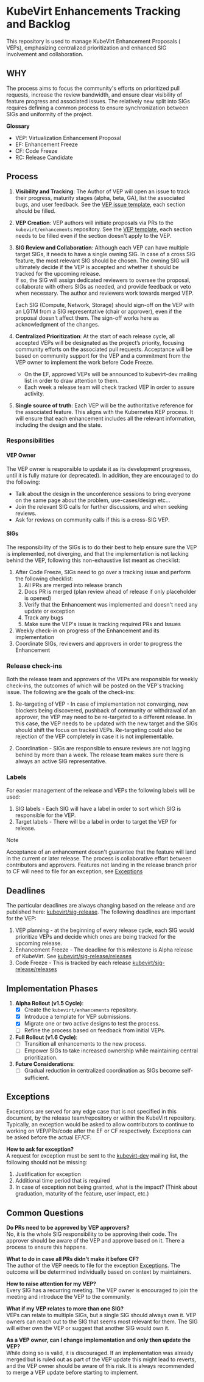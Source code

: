 # KubeVirt Enhancements Tracking and Backlog

This repository is used to manage KubeVirt Enhancement Proposals (
VEPs), emphasizing centralized prioritization and enhanced SIG involvement and collaboration.

## WHY

The process aims to focus the community's efforts on prioritized pull requests, increase the review bandwidth, and
ensure clear visibility of feature progress and associated issues. The relatively new split into SIGs requires defining
a common process to ensure synchronization between SIGs and uniformity of the project.

**Glossary**

- VEP: Virtualization Enhancement Proposal
- EF: Enhancement Freeze
- CF: Code Freeze
- RC: Release Candidate

## Process

1. **Visibility and Tracking**: The Author of VEP will open an issue to track their progress, maturity stages (alpha,
   beta, GA), list the associated bugs, and user feedback.
   See the [VEP issue template](https://github.com/kubevirt/enhancements/blob/main/.github/ISSUE_TEMPLATE/vep.md),
   each section should be filled.

2. **VEP Creation**: VEP authors will initiate proposals via PRs to the `kubevirt/enhancements` repository.
   See the [VEP template](https://github.com/kubevirt/enhancements/blob/main/veps/NNNN-vep-template/vep.md),
   each section needs to be filled even if the section doesn't apply to the VEP.

3. **SIG Review and Collaboration**: Although each VEP can have multiple target SIGs, it needs to have a single owning SIG.
   In case of a cross SIG feature, the most relevant SIG should be chosen.
   The owning SIG will ultimately decide if the VEP is accepted and whether it should be tracked for the upcoming release.  
   If so, the SIG will assign dedicated reviewers to oversee the proposal, collaborate with others SIGs as needed, and provide
   feedback or veto when necessary. The author and reviewers work towards merged VEP.

   Each SIG (Compute, Network, Storage) should sign-off on the VEP with an LGTM from a SIG representative (chair or approver),
   even if the proposal doesn't affect them. The sign-off works here as acknowledgment of the changes.

4. **Centralized Prioritization**: At the start of each release cycle, all accepted VEPs will be designated as the
   project’s priority, focusing community efforts on the associated pull requests. Acceptance will be based on community
   support for the VEP and a commitment from the VEP owner to implement the work before Code Freeze.

    - On the EF, approved VEPs will be announced to kubevirt-dev mailing list in order to draw attention to them.
    - Each week a release team will check tracked VEP in order to assure activity.

5. **Single source of truth**: Each VEP will be the authoritative reference for the associated feature. This aligns with
   the Kubernetes KEP process. It will ensure that each enhancement includes all the relevant information, including the
   design and the state.

### Responsibilities

#### VEP Owner

The VEP owner is responsible to update it as its development progresses, until it is fully mature (or deprecated).
In addition, they are encouraged to do the following:

- Talk about the design in the unconference sessions to bring everyone on the same page about the problem, use-cases/design etc...
- Join the relevant SIG calls for further discussions, and when seeking reviews.
- Ask for reviews on community calls if this is a cross-SIG VEP.

#### SIGs

The responsibility of the SIGs is to do their best to help ensure sure the VEP is implemented, not diverging, and that the
implementation is not lacking behind the VEP, following this non-exhaustive list meant as checklist:

1. After Code Freeze, SIGs need to go over a tracking issue and perform the following checklist:
   1. All PRs are merged into release branch
   2. Docs PR is merged (plan review ahead of release if only placeholder is opened)
   3. Verify that the Enhancement was implemented and doesn't need any update or exception
   4. Track any bugs
   5. Make sure the VEP's issue is tracking required PRs and Issues
2. Weekly check-in on progress of the Enhancement and its implementation
3. Coordinate SIGs, reviewers and approvers in order to progress the Enhancement

### Release check-ins

Both the release team and approvers of the VEPs are responsible for weekly check-ins, the outcomes of which will be posted on
the VEP's tracking issue. The following are the goals of the
check-ins:

1. Re-targeting of VEP - In case of implementation not converging, new blockers being discovered, pushback of community
   or withdrawal of an approver, the VEP may need to be re-targeted to a different release. In this case, the VEP needs
   to be updated with the new target and the SIGs should shift the focus on tracked VEPs.
   Re-targeting could also be rejection of the VEP completely in case it is not implementable.

2. Coordination - SIGs are responsible to ensure reviews are not lagging behind by more than a week.
   The release team makes sure there is always an active SIG representative.

### Labels

For easier management of the release and VEPs the following labels will be used:

1. SIG labels - Each SIG will have a label in order to sort which SIG is responsible for the VEP.
2. Target labels - There will be a label in order to target the VEP for release.

> [!NOTE]
> Acceptance of an enhancement doesn't guarantee that the feature will land in the current or later release.
> The process is collaborative effort between contributors and approvers.
> Features not landing in the release branch prior to CF will need to file for an exception,
> see [Exceptions](#exceptions)

## Deadlines

The particular deadlines are always changing based on the release and are published here: [kubevirt/sig-release](https://github.com/kubevirt/sig-release).
The following deadlines are important for the VEP:

1. VEP planning - at the beginning of every release cycle, each SIG would prioritize VEPs and decide which ones are being tracked for the upcoming release.
2. Enhancement Freeze - The deadline for this milestone is Alpha release of KubeVirt. See [kubevirt/sig-release/releases](https://github.com/kubevirt/sig-release/releases)
3. Code Freeze - This is tracked by each release [kubevirt/sig-release/releases](https://github.com/kubevirt/sig-release/releases)

## Implementation Phases

1. **Alpha Rollout (v1.5 Cycle)**:
    - [x] Create the `kubevirt/enhancements` repository.
    - [x] Introduce a template for VEP submissions.
    - [x] Migrate one or two active designs to test the process.
    - [ ] Refine the process based on feedback from initial VEPs.
2. **Full Rollout (v1.6 Cycle)**:
    - [ ] Transition all enhancements to the new process.
    - [ ] Empower SIGs to take increased ownership while maintaining central prioritization.
3. **Future Considerations**:
    - [ ] Gradual reduction in centralized coordination as SIGs become self-sufficient.

## Exceptions

Exceptions are served for any edge case that is not specified in this document, by the release team/repository or within
the KubeVirt repository.
Typically, an exception would be asked to allow contributors to continue to working on VEP/PRs/code after the EF or CF
respectively.
Exceptions can be asked before the actual EF/CF.

**How to ask for exception?**  
A request for exception must be sent to the [kubevirt-dev](https://groups.google.com/forum/#!forum/kubevirt-dev)
mailing list, the following should not be missing:

1. Justification for exception
2. Additional time period that is required
3. In case of exception not being granted, what is the impact? (Think about graduation, maturity of the feature, user
   impact, etc.)

## Common Questions

**Do PRs need to be approved by VEP approvers?**  
No, it is the whole SIG responsibility to be approving their code. The approver should be aware of the VEP and approve
based on it. There a process to ensure this happens.

**What to do in case all PRs didn't make it before CF?**  
The author of the VEP needs to file for the exception [Exceptions](#exceptions). The outcome will be determined
individually based on context by maintainers.

**How to raise attention for my VEP?**  
Every SIG has a recurring meeting. The VEP owner is encouraged to join the meeting and introduce the VEP to the community.

**What if my VEP relates to more than one SIG?**  
VEPs can relate to multiple SIGs, but a single SIG should always own it. VEP owners can reach out to the SIG
that seems most relevant for them. The SIG will either own the VEP or suggest that another SIG would own it.

**As a VEP owner, can I change implementation and only then update the VEP?**  
While doing so is valid, it is discouraged. If an implementation was already merged but is ruled out as part
of the VEP update this might lead to reverts, and the VEP owner should be aware of this risk. It is always
recommended to merge a VEP update before starting to implement.
